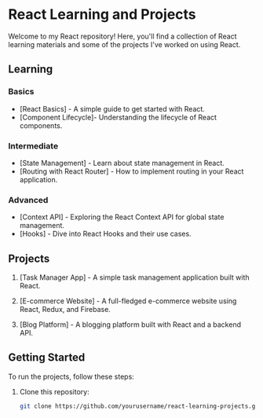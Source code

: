 # React Learning and Projects

Welcome to my React repository! Here, you'll find a collection of React learning materials and some of the projects I've worked on using React.

## Learning

### Basics
- [React Basics] - A simple guide to get started with React.
- [Component Lifecycle]- Understanding the lifecycle of React components.

### Intermediate
- [State Management] - Learn about state management in React.
- [Routing with React Router] - How to implement routing in your React application.

### Advanced
- [Context API] - Exploring the React Context API for global state management.
- [Hooks] - Dive into React Hooks and their use cases.

## Projects

1. [Task Manager App] - A simple task management application built with React.

2. [E-commerce Website] - A full-fledged e-commerce website using React, Redux, and Firebase.

3. [Blog Platform] - A blogging platform built with React and a backend API.

## Getting Started

To run the projects, follow these steps:

1. Clone this repository:
   ```bash
   git clone https://github.com/yourusername/react-learning-projects.git
